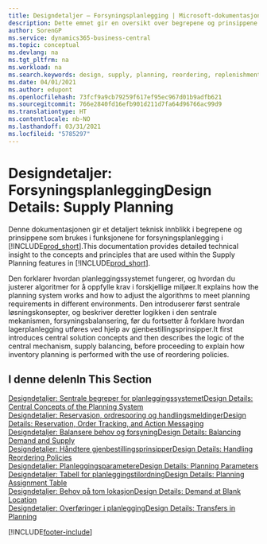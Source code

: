 ```yaml
---
title: Designdetaljer – Forsyningsplanlegging | Microsoft-dokumentasjon
description: Dette emnet gir en oversikt over begrepene og prinsippene som brukes i funksjonene for forsyningsplanlegging i Business Central.
author: SorenGP
ms.service: dynamics365-business-central
ms.topic: conceptual
ms.devlang: na
ms.tgt_pltfrm: na
ms.workload: na
ms.search.keywords: design, supply, planning, reordering, replenishment
ms.date: 04/01/2021
ms.author: edupont
ms.openlocfilehash: 73fcf9a9cb79259f617ef95ec967d01b9adfb621
ms.sourcegitcommit: 766e2840fd16efb901d211d7fa64d96766ac99d9
ms.translationtype: HT
ms.contentlocale: nb-NO
ms.lasthandoff: 03/31/2021
ms.locfileid: "5785297"
---
```

# <a name="design-details-supply-planning"></a><span data-ttu-id="e5e30-103">Designdetaljer: Forsyningsplanlegging</span><span class="sxs-lookup"><span data-stu-id="e5e30-103">Design Details: Supply Planning</span></span>
<span data-ttu-id="e5e30-104">Denne dokumentasjonen gir et detaljert teknisk innblikk i begrepene og prinsippene som brukes i funksjonene for forsyningsplanlegging i [!INCLUDE[prod_short](includes/prod_short.md)].</span><span class="sxs-lookup"><span data-stu-id="e5e30-104">This documentation provides detailed technical insight to the concepts and principles that are used within the Supply Planning features in [!INCLUDE[prod_short](includes/prod_short.md)].</span></span>  

<span data-ttu-id="e5e30-105">Den forklarer hvordan planleggingssystemet fungerer, og hvordan du justerer algoritmer for å oppfylle krav i forskjellige miljøer.</span><span class="sxs-lookup"><span data-stu-id="e5e30-105">It explains how the planning system works and how to adjust the algorithms to meet planning requirements in different environments.</span></span> <span data-ttu-id="e5e30-106">Den introduserer først sentrale løsningskonsepter, og beskriver deretter logikken i den sentrale mekanismen, forsyningsbalansering, før du fortsetter å forklare hvordan lagerplanlegging utføres ved hjelp av gjenbestillingsprinsipper.</span><span class="sxs-lookup"><span data-stu-id="e5e30-106">It first introduces central solution concepts and then describes the logic of the central mechanism, supply balancing, before proceeding to explain how inventory planning is performed with the use of reordering policies.</span></span>  

## <a name="in-this-section"></a><span data-ttu-id="e5e30-107">I denne delen</span><span class="sxs-lookup"><span data-stu-id="e5e30-107">In This Section</span></span>  
[<span data-ttu-id="e5e30-108">Designdetaljer: Sentrale begreper for planleggingssystemet</span><span class="sxs-lookup"><span data-stu-id="e5e30-108">Design Details: Central Concepts of the Planning System</span></span>](design-details-central-concepts-of-the-planning-system.md)  
[<span data-ttu-id="e5e30-109">Designdetaljer: Reservasjon, ordresporing og handlingsmeldinger</span><span class="sxs-lookup"><span data-stu-id="e5e30-109">Design Details: Reservation, Order Tracking, and Action Messaging</span></span>](design-details-reservation-order-tracking-and-action-messaging.md)  
[<span data-ttu-id="e5e30-110">Designdetaljer: Balansere behov og forsyning</span><span class="sxs-lookup"><span data-stu-id="e5e30-110">Design Details: Balancing Demand and Supply</span></span>](design-details-balancing-demand-and-supply.md)  
[<span data-ttu-id="e5e30-111">Designdetaljer: Håndtere gjenbestillingsprinsipper</span><span class="sxs-lookup"><span data-stu-id="e5e30-111">Design Details: Handling Reordering Policies</span></span>](design-details-handling-reordering-policies.md)  
[<span data-ttu-id="e5e30-112">Designdetaljer: Planleggingsparametere</span><span class="sxs-lookup"><span data-stu-id="e5e30-112">Design Details: Planning Parameters</span></span>](design-details-planning-parameters.md)  
[<span data-ttu-id="e5e30-113">Designdetaljer: Tabell for planleggingstilordning</span><span class="sxs-lookup"><span data-stu-id="e5e30-113">Design Details: Planning Assignment Table</span></span>](design-details-planning-assignment-table.md)  
[<span data-ttu-id="e5e30-114">Designdetaljer: Behov på tom lokasjon</span><span class="sxs-lookup"><span data-stu-id="e5e30-114">Design Details: Demand at Blank Location</span></span>](design-details-demand-at-blank-location.md)  
[<span data-ttu-id="e5e30-115">Designdetaljer: Overføringer i planlegging</span><span class="sxs-lookup"><span data-stu-id="e5e30-115">Design Details: Transfers in Planning</span></span>](design-details-transfers-in-planning.md)


[!INCLUDE[footer-include](includes/footer-banner.md)]